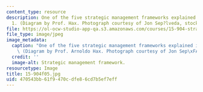 ```yaml
---
content_type: resource
description: One of the five strategic management frameworks explained in Lecture
  1. (Diagram by Prof. Hax. Photograph courtesy of Jon Sep?lveda, stock.xchng.)
file: https://ol-ocw-studio-app-qa.s3.amazonaws.com/courses/15-904-strategic-management-ii-fall-2005/470543bb61f9470cdfe86cd7b5ef7eff_15-904f05.jpg
file_type: image/jpeg
image_metadata:
  caption: "One of the five strategic management frameworks explained in Lecture 1.\
    \ (Diagram by Prof. Arnoldo Hax. Photograph courtesy of Jon Sep\xFAlveda, stock.xchng.)"
  credit: ''
  image-alt: Strategic management framework.
resourcetype: Image
title: 15-904f05.jpg
uid: 470543bb-61f9-470c-dfe8-6cd7b5ef7eff
---
```

